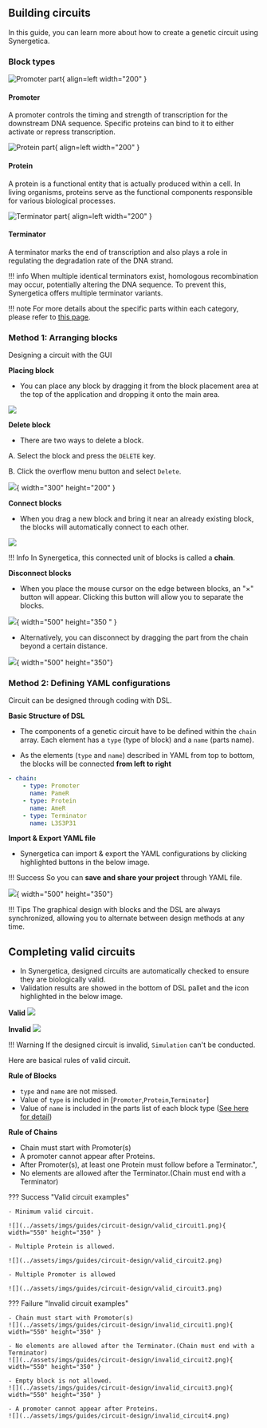 ## Building circuits

In this guide, you can learn more about how to create a genetic circuit using Synergetica.

### Block types

![Promoter part](../assets/imgs/guides/circuit-design/promoter.png){ align=left width="200" }

#### Promoter
A promoter controls the timing and strength of transcription for the downstream DNA sequence. Specific proteins can bind to it to either activate or repress transcription.

<div style="clear: both;"></div>

![Protein part](../assets/imgs/guides/circuit-design/protein.png){ align=left width="200" }

#### Protein

A protein is a functional entity that is actually produced within a cell. In living organisms, proteins serve as the functional components responsible for various biological processes.

<div style="clear: both;"></div>

![Terminator part](../assets/imgs/guides/circuit-design/terminator.png){ align=left width="200" }

#### Terminator

A terminator marks the end of transcription and also plays a role in regulating the degradation rate of the DNA strand.

<div style="clear: both;"></div>

!!! info
	When multiple identical terminators exist, homologous recombination may occur, potentially altering the DNA sequence. To prevent this, Synergetica offers multiple terminator variants.

!!! note
	For more details about the specific parts within each category, please refer to <u>[this page]()</u>.


### Method 1: Arranging blocks

Designing a circuit with the GUI

**Placing block**

- You can place any block by dragging it from the block placement area at the top of the application and dropping it onto the main area.

![](../assets/imgs/tutorial/dnd_parts.png)


**Delete block**

- There are two ways to delete a block.

A. Select the block and press the `DELETE` key.

B. Click the overflow menu button and select `Delete`.

![](../assets/imgs/guides/circuit-design/delete_block.png){ width="300" height="200" }



**Connect blocks**

- When you drag a new block and bring it near an already existing block, the blocks will automatically connect to each other.

![](../assets/imgs/tutorial/dnd_new_parts.png)

!!! Info
	In Synergetica, this connected unit of blocks is called a **chain**.

**Disconnect blocks**

- When you place the mouse cursor on the edge between blocks, an "×" button will appear. Clicking this button will allow you to separate the blocks.

![](../assets/imgs/guides/circuit-design/disconnection.png){ width="500" height="350 " }

- Alternatively, you can disconnect by dragging the part from the chain beyond a certain distance.

![](../assets/imgs/guides/circuit-design/disconnect_drag_out.png){ width="500" height="350"}



### Method 2: Defining YAML configurations

Circuit can be designed through coding with DSL.

**Basic Structure of DSL**

- The components of a genetic circuit have to be defined within the `chain` array. Each element has a `type` (type of block) and a `name` (parts name).

- As the elements (`type` and `name`) described in YAML from top to bottom, the blocks will be connected **from left to right**

```yaml
- chain:
    - type: Promoter
      name: PameR
    - type: Protein
      name: AmeR
    - type: Terminator
      name: L3S3P31
```

**Import & Export YAML file**

- Synergetica can import & export the YAML configurations by clicking highlighted buttons in the below image.

!!! Success
	So you can **save and share your project** through YAML file.

![](../assets/imgs/guides/circuit-design/import_export_yaml.png){ width="500" height="350"}

!!! Tips
	The graphical design with blocks and the DSL are always synchronized, allowing you to alternate between design methods at any time.


## Completing valid circuits

- In Synergetica, designed circuits are automatically checked to ensure they are biologically valid.
- Validation results are showed in the bottom of DSL pallet and the icon highlighted in the below image.

**Valid**
![](../assets/imgs/guides/circuit-design/valid.png)

**Invalid**
![](../assets/imgs/guides/circuit-design/invalid.png)

!!! Warning
	If the designed circuit is invalid, `Simulation` can't be conducted.

Here are basical rules of valid circuit.

**Rule of Blocks**

- `type` and `name` are not missed.
- Value of `type` is included in [`Promoter`,`Protein`,`Terminator`]
- Value of `name` is included in the parts list of each block type (<u>[See here for detail]()</u>)

**Rule of Chains**

- Chain must start with Promoter(s)
- A promoter cannot appear after Proteins.
- After Promoter(s), at least one Protein must follow before a Terminator.",
- No elements are allowed after the Terminator.(Chain must end with a Terminator)

??? Success "Valid circuit examples"

	- Minimum valid circuit.

	![](../assets/imgs/guides/circuit-design/valid_circuit1.png){ width="550" height="350" }

	- Multiple Protein is allowed.

	![](../assets/imgs/guides/circuit-design/valid_circuit2.png)

	- Multiple Promoter is allowed

	![](../assets/imgs/guides/circuit-design/valid_circuit3.png)

??? Failure "Invalid circuit examples"

	- Chain must start with Promoter(s)
	![](../assets/imgs/guides/circuit-design/invalid_circuit1.png){ width="550" height="350" }

	- No elements are allowed after the Terminator.(Chain must end with a Terminator)
	![](../assets/imgs/guides/circuit-design/invalid_circuit2.png){ width="550" height="350" }

	- Empty block is not allowed.
	![](../assets/imgs/guides/circuit-design/invalid_circuit3.png){ width="550" height="350" }

	- A promoter cannot appear after Proteins.
	![](../assets/imgs/guides/circuit-design/invalid_circuit4.png)
